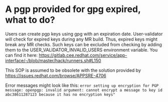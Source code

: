 # A pgp provided for gpg expired, what to do?


Users can create pgp keys using gpg with an expiration date. User-validator will check for expired keys during any MR build. Thus, expired keys might break any MR checks. Such keys can be excluded from checking by adding them to the USER_VALIDATOR_INVALID_USERS environment variable. You can find it here: https://gitlab.cee.redhat.com/service/app-interface/-/blob/master/hack/runners.sh#L150

This SOP is assumed to be obsolete with the solution provided by https://issues.redhat.com/browse/APPSRE-4706


Error messages might look like this: `error setting up encryption for PGP message: openpgp: invalid argument: cannot encrypt a message to key id abc38611287123 because it has no encryption keys"`
